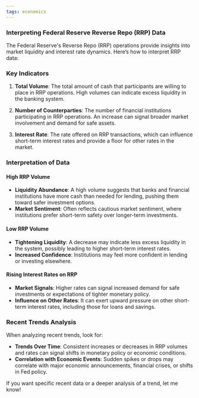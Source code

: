 ```yaml
---
tags: economics
---
```


### Interpreting Federal Reserve Reverse Repo (RRP) Data

The Federal Reserve's Reverse Repo (RRP) operations provide insights into market liquidity and interest rate dynamics. Here’s how to interpret RRP data:

### Key Indicators

1. **Total Volume**: The total amount of cash that participants are willing to place in RRP operations. High volumes can indicate excess liquidity in the banking system.

2. **Number of Counterparties**: The number of financial institutions participating in RRP operations. An increase can signal broader market involvement and demand for safe assets.

3. **Interest Rate**: The rate offered on RRP transactions, which can influence short-term interest rates and provide a floor for other rates in the market.

### Interpretation of Data

#### High RRP Volume
- **Liquidity Abundance**: A high volume suggests that banks and financial institutions have more cash than needed for lending, pushing them toward safer investment options.
- **Market Sentiment**: Often reflects cautious market sentiment, where institutions prefer short-term safety over longer-term investments.

#### Low RRP Volume
- **Tightening Liquidity**: A decrease may indicate less excess liquidity in the system, possibly leading to higher short-term interest rates.
- **Increased Confidence**: Institutions may feel more confident in lending or investing elsewhere.

#### Rising Interest Rates on RRP
- **Market Signals**: Higher rates can signal increased demand for safe investments or expectations of tighter monetary policy.
- **Influence on Other Rates**: It can exert upward pressure on other short-term interest rates, including those for loans and savings.

### Recent Trends Analysis

When analyzing recent trends, look for:
- **Trends Over Time**: Consistent increases or decreases in RRP volumes and rates can signal shifts in monetary policy or economic conditions.
- **Correlation with Economic Events**: Sudden spikes or drops may correlate with major economic announcements, financial crises, or shifts in Fed policy.

If you want specific recent data or a deeper analysis of a trend, let me know!